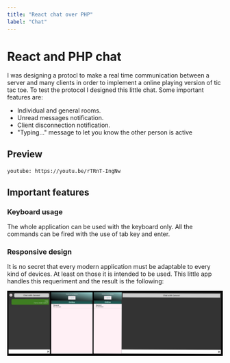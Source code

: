 ```yaml
---
title: "React chat over PHP"
label: "Chat"
---
```


# React and PHP chat

I was designing a protocl to make a real time communication between a server and many clients in order to implement a online playing version of tic tac toe. To test the protocol I designed this little chat. Some important features are:

- Individual and general rooms.
- Unread messages notification.
- Client disconnection notification.
- "Typing..." message to let you know the other person is active

## Preview

`youtube: https://youtu.be/rTRnT-IngNw`

## Important features

### Keyboard usage

The whole application can be used with the keyboard only. All the commands can be fired with the use of tab key and enter.

### Responsive design

It is no secret that every modern application must be adaptable to every kind of devices. At least on those it is intended to be used. This little app handles this requeriment and the result is the following:

![](./responsive-design.png "Responsive design")

